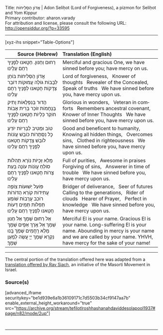 <html>
<head></head>
<body>
Title: אֲדוֹן הַסְּלִיחוֹת | Adon Seliḥot (Lord of Forgiveness), a pizmon for Seliḥot and Yom Kippur<br />
Primary contributor: aharon.varady<br />
For attribution and license, please consult the following URL: <a href="http://opensiddur.org/?p=33595">http://opensiddur.org/?p=33595</a>
<p />
<hr />

[xyz-ihs snippet="Table-Options"]<table style="margin-left: auto; margin-right: auto;" class="draggable">
<thead><tr><th id="x" style="text-align: right;">Source (Hebrew)</th><th style="text-align: left;">Translation (English)</th></tr></thead>
<tbody>
<tr><td style="vertical-align:top;">
<div class="liturgy" lang="he">
רַחוּם וְחַנּוּן. 
חַטָֽאנוּ לְפָנֶיךָ 
רַחֵם עָלֵֽינוּ׃
</span></div></td>
 
<td style="vertical-align:top;">
<div class="english" lang="en">
Merciful and gracious One,
we have sinned before you;
have mercy on us.
</div></td></tr>


<tr><td style="vertical-align:top;">
<div class="liturgy" lang="he">
<span class="acrostic">אֲ</span>דוֹן הַסְּלִיחוֹת
<span class="acrostic">בּ</span>וֹחֵן לְּבָבוֹת
<span class="acrostic">גּ</span>וֹלֶה עֲמוּקוֹת
<span class="acrostic">דּ</span>וֹבֵר צְּדָקוֹת
חָטָאנוּ לְפָנֶיךָ רַחֵם עָלֵינוּ׃
</span></div></td>
 
<td style="vertical-align:top;">
<div class="english" lang="en">
Lord of forgiveness, <span class="acrostic">&nbsp;</span>
Knower of thoughts <span class="acrostic">&nbsp;</span>
Revealer of the Concealed, <span class="acrostic">&nbsp;</span>
Speak of truths <span class="acrostic">&nbsp;</span>
We have sinned before you, have mercy upon us.
</div></td></tr>


<tr><td style="vertical-align:top;">
<div class="liturgy" lang="he">
<span class="acrostic">הָ</span>דוּר בְּנִפְּלָאוֹת
<span class="acrostic">וָ</span>תִיק בְּנֶחָמוֹת
<span class="acrostic">ז</span>וֹכֵר בְּרִית אָבוֹת
<span class="acrostic">ח</span>וֹקֵר כְּלָיוֹת
חָטָאנוּ לְפָנֶיךָ רַחֵם עָלֵינוּ׃
</span></div></td>
 
<td style="vertical-align:top;">
<div class="english" lang="en">
Glorious in wonders, <span class="acrostic">&nbsp;</span>
Veteran in comforts <span class="acrostic">&nbsp;</span>
Remembers ancestral covenant, <span class="acrostic">&nbsp;</span>
Knower of Inner Thoughts <span class="acrostic">&nbsp;</span>
We have sinned before you, have mercy upon us.
</div></td></tr>


<tr><td style="vertical-align:top;">
<div class="liturgy" lang="he">
<span class="acrostic">ט</span>וֹב וּמֵטִיב לַבְּרִיּוֹת
<span class="acrostic">י</span>וֹדֵעַ כׇל נִסְּתָרוֹת
<span class="acrostic">כּ</span>וֹבֵשׁ עֲוֺנוֹת
<span class="acrostic">ל</span>וֹבֵשׁ צְּדָקוֹת
חָטָאנוּ לְפָנֶיךָ רַחֵם עָלֵינוּ׃
</span></div></td>
 
<td style="vertical-align:top;">
<div class="english" lang="en">
Good and beneficent to humanity, <span class="acrostic">&nbsp;</span>
Knowing all hidden things, <span class="acrostic">&nbsp;</span>
Overcomes sins, <span class="acrostic">&nbsp;</span>
Clothed in righteousness <span class="acrostic">&nbsp;</span>
We have sinned before you, have mercy upon us.
</div></td></tr>


<tr><td style="vertical-align:top;">
<div class="liturgy" lang="he">
<span class="acrostic">מָ</span>לֵא זְּכֻיּוֹת
<span class="acrostic">נ</span>וֹרָא תְּהִלּוֹת
<span class="acrostic">ס</span>וֹלֵחַ עֲוֺנוֹת
<span class="acrostic">ע</span>וֹנֶה בְּעֵת צָרוֹת
חָטָאנוּ לְפָנֶיךָ רַחֵם עָלֵינוּ׃
</span></div></td>
 
<td style="vertical-align:top;">
<div class="english" lang="en">
Full of purities, <span class="acrostic">&nbsp;</span>
Awesome in praises <span class="acrostic">&nbsp;</span>
Forgiving of sins, <span class="acrostic">&nbsp;</span>
Answerer in time of trouble <span class="acrostic">&nbsp;</span>
We have sinned before you, have mercy upon us.
</div></td></tr>


<tr><td style="vertical-align:top;">
<div class="liturgy" lang="he">
<span class="acrostic">פּ</span>וֹעֵל יְּשׁוּעוֹת
<span class="acrostic">צ</span>וֹפֶה עֲתִידוֹת
<span class="acrostic">ק</span>וֹרֵא הַדּוֹרוֹת
<span class="acrostic">ר</span>וֹכֵב עֲרָבוֹת
<span class="acrostic">שׁ</span>וֹמֵעַ תְּפִלּוֹת
<span class="acrostic">תְּ</span>מִים דֵּעוֹת
חָטָאנוּ לְפָנֶיךָ רַחֵם עָלֵינוּ׃
</span></div></td>
 
<td style="vertical-align:top;">
<div class="english" lang="en">
Bridger of deliverance, <span class="acrostic">&nbsp;</span>
Seer of futures <span class="acrostic">&nbsp;</span>
Calling to the generations, <span class="acrostic">&nbsp;</span>
Rider of clouds <span class="acrostic">&nbsp;</span>
Hearer of Prayer, <span class="acrostic">&nbsp;</span>
Perfect in knowledge <span class="acrostic">&nbsp;</span>
We have sinned before you, have mercy upon us.
</div></td></tr>


<tr><td style="vertical-align:top;">
<div class="liturgy" lang="he">
אֵל רַחוּם שְׁמָךְ
אֵל חַנּוּן שְׁמָךְ
אֵל אֶֽרֶךְ אַפַּֽיִם שְׁמָךְ
מָלֵא רַֽחֲמִים שְׁמָךְ
בָּֽנוּ נִקְרָא שְׁמָךְ
יְיֲ עֲשֵׂה לְמַֽעַן שְׁמָךְ׃
</span></div></td>
 
<td style="vertical-align:top;">
<div class="english" lang="en">
Merciful El is your name.
Gracious El is your name.
Long-suffering El is your name.
Abounding in mercy is your name
and we are called by your name.
YHVH, have mercy for the sake of your name!
</div></td></tr>
</tbody></table>

<hr />

The central portion of the translation offered here was adapted from a <a href="https://www.masorti.org.il/ravsiach/rspage.php?pid=832">translation offered by Rav Siach</a>, an initiative of the Masorti Movement in Israel.

<h3>Source(s)</h3>

[advanced_iframe securitykey="be1d939e6a1b36109171c7d5503b34cf9147aa7b" enable_external_height_workaround="true" src="https://archive.org/stream/tefilotlroshhashanahdaviddesolapool1937#page/n82/mode/2up"]

&nbsp;

<hr />

&nbsp;
</body>
</html>